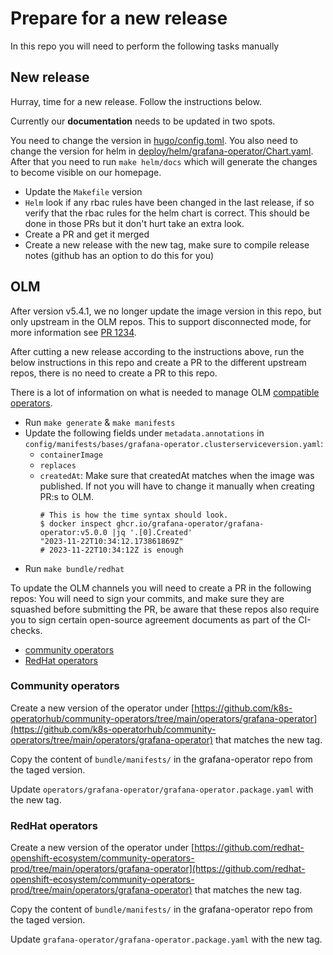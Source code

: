 # Prepare for a new release

In this repo you will need to perform the following tasks manually

## New release

Hurray, time for a new release.
Follow the instructions below.

Currently our **documentation** needs to be updated in two spots.

You need to change the version in [hugo/config.toml](hugo/config.toml).
You also need to change the version for helm in [deploy/helm/grafana-operator/Chart.yaml](deploy/helm/grafana-operator/Chart.yaml).
After that you need to run `make helm/docs` which will generate the changes to become visible on our homepage.

- Update the `Makefile` version
- `Helm` look if any rbac rules have been changed in the last release, if so verify that the rbac rules for the helm chart is correct. This should be done in those PRs but it don't hurt take an extra look.
- Create a PR and get it merged
- Create a new release with the new tag, make sure to compile release notes (github has an option to do this for you)

## OLM

After version v5.4.1, we no longer update the image version in this repo, but only upstream in the OLM repos.
This to support disconnected mode, for more information see [PR 1234](https://github.com/grafana-operator/grafana-operator/pull/1234).

After cutting a new release according to the instructions above, run the below instructions in this repo and create a PR to the different upstream repos, there is no need to create a PR to this repo.

There is a lot of information on what is needed to manage OLM [compatible operators](https://redhat-connect.gitbook.io/certified-operator-guide/ocp-deployment/operator-metadata/creating-the-csv).

- Run `make generate` & `make manifests`
- Update the following fields under `metadata.annotations` in `config/manifests/bases/grafana-operator.clusterserviceversion.yaml`:
  - `containerImage`
  - `replaces`
  - `createdAt`: Make sure that createdAt matches when the image was published. If not you will have to change it manually when creating PR:s to OLM.
    ```
    # This is how the time syntax should look.
    $ docker inspect ghcr.io/grafana-operator/grafana-operator:v5.0.0 |jq '.[0].Created'
    "2023-11-22T10:34:12.173861869Z"
    # 2023-11-22T10:34:12Z is enough
    ```
- Run `make bundle/redhat`

To update the OLM channels you will need to create a PR in the following repos:
You will need to sign your commits, and make sure they are squashed before submitting the PR, be aware that these repos also require you to sign certain open-source agreement documents as part of the CI-checks.

- [community operators](https://github.com/k8s-operatorhub/community-operators)
- [RedHat operators](https://github.com/redhat-openshift-ecosystem/community-operators-prod/tree/main/operators)

### Community operators


Create a new version of the operator under
[https://github.com/k8s-operatorhub/community-operators/tree/main/operators/grafana-operator](https://github.com/k8s-operatorhub/community-operators/tree/main/operators/grafana-operator)
that matches the new tag.

Copy the content of `bundle/manifests/` in the grafana-operator repo from the taged version.

Update `operators/grafana-operator/grafana-operator.package.yaml` with the new tag.

### RedHat operators

Create a new version of the operator under
[https://github.com/redhat-openshift-ecosystem/community-operators-prod/tree/main/operators/grafana-operator](https://github.com/redhat-openshift-ecosystem/community-operators-prod/tree/main/operators/grafana-operator)
that matches the new tag.

Copy the content of `bundle/manifests/` in the grafana-operator repo from the taged version.

Update `grafana-operator/grafana-operator.package.yaml` with the new tag.

